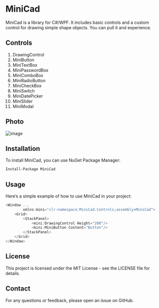 # MiniCad

MiniCad is a library for C#/WPF. It includes basic controls and a custom control for drawing simple shape objects. You can pull it and experience.

## Controls

1. DrawingControl
2. MiniButton
3. MiniTextBox
4. MiniPasswordBox
5. MiniComboBox
6. MiniRadioButton
7. MiniCheckBox
8. MiniSwitch
9. MiniDatePicker
10. MiniSlider
11. MiniModal

## Photo

![image](https://github.com/BrianTracy69/MiniCad/MiniCad.jpg)

## Installation

To install MiniCad, you can use NuGet Package Manager:

```sh
Install-Package MiniCad
```

## Usage

Here’s a simple example of how to use MiniCad in your project:

```cs
<Window ...
        xmlns:mini="clr-namespace:MiniCad.Controls;assembly=MiniCad">
    <Grid>
        <StackPanel>
            <mini:DrawingControl Height="200"/>
            <mini:MiniButton Content="Button"/>
        </StackPanel>
    </Grid>
</Window>
```

## License

This project is licensed under the MIT License - see the LICENSE file for details.

## Contact

For any questions or feedback, please open an issue on GitHub.